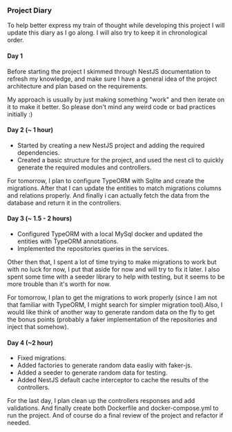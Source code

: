 ### Project Diary
To help better express my train of thought while developing this project I will update this diary as I go along. I will also try to keep it in chronological order.

#### Day 1
Before starting the project I skimmed through NestJS documentation to refresh my knowledge, and make sure I have a general idea of the project architecture and plan based on the requirements.

My approach is usually by just making something "work" and then iterate on it to make it better. So please don't mind any weird code or bad practices initially :)


#### Day 2 (~ 1 hour)
- Started by creating a new NestJS project and adding the required dependencies.
- Created a basic structure for the project, and used the nest cli to quickly generate the required modules and controllers.

For tomorrow, I plan to configure TypeORM with Sqlite and create the migrations. After that I can update the entities to match migrations columns and relations properly. And finally i can actually fetch the data from the database and return it in the controllers.

#### Day 3 (~ 1.5 - 2 hours)
- Configured TypeORM with a local MySql docker and updated the entities with TypeORM annotations.
- Implemented the repositories queries in the services.
  
Other then that, I spent a lot of time trying to make migrations to work but with no luck for now, I put that aside for now and will try to fix it later. I also spent some time with a seeder library to help with testing, but it seems to be more trouble than it's worth for now.

For tomorrow, I plan to get the migrations to work properly (since I am not that familiar with TypeORM, I might search for simpler migration tool).Also, I would like think of another way to generate random data on the fly to get the bonus points (probably a faker implementation of the repositories and inject that somehow).

#### Day 4 (~2  hour)
- Fixed migrations.
- Added factories to generate random data easliy with faker-js.
- Added a seeder to generate random data for testing.
- Added NestJS default cache interceptor to cache the results of the controllers.

For the last day, I plan clean up the controllers responses and add validations. And finally create both Dockerfile and docker-compose.yml to run the project. And of course do a final review of the project and refactor if needed.